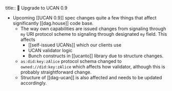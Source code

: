 title:: 🚦 Upgrade to UCAN 0.9

- Upcoming [[UCAN 0.9]] spec changes quite a few things that affect significantly [[dag.house]] code base.
	- The way own capabilities are issued changes from signaling through `my` URI protocol scheme to signaling through designated `my` field. This affects
		- [[self-issued UCANs]] which our clients use
		- UCAN validator logic
		- Bunch constructs in [[ucanto]] library due to structure changes.
	- `as:did:key:zAlice` protocol schema changed to `owned://did:key:zAlice` which affects how validator, although this is probably straightforward change.
	- Structure of [[dag-ucan]] is also affected and needs to be updated accordingly.